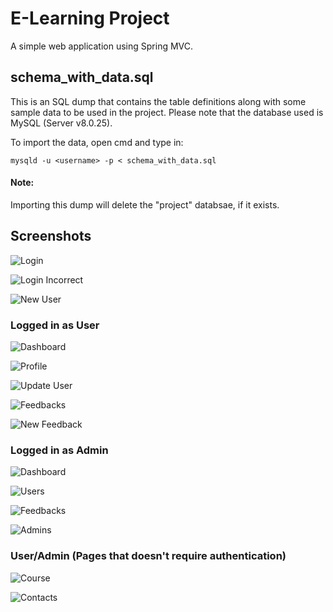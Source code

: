 # E-Learning Project

A simple web application using Spring MVC.

## schema_with_data.sql

This is an SQL dump that contains the table definitions along with some sample data to be used in the project. Please note that the database used is MySQL (Server v8.0.25).

To import the data, open cmd and type in:

`mysqld -u <username> -p < schema_with_data.sql`

#### Note:

Importing this dump will delete the "project" databsae, if it exists.

## Screenshots

![Login](/screenshots/login.png?raw=true "Login")

![Login Incorrect](/screenshots/login_incorrect.png?raw=true "Login Incorrect")

![New User](/screenshots/new_user.png?raw=true "New User")


### Logged in as User

![Dashboard](/screenshots/user_dashboard.png?raw=true "Dashboard")

![Profile](/screenshots/user_profile.png?raw=true "Profile")

![Update User](/screenshots/update_user.png?raw=true "Update User")

![Feedbacks](/screenshots/feedbacks_user.png?raw=true "Feedbacks")

![New Feedback](/screenshots/new_feedback.png?raw=true "New Feedback")


### Logged in as Admin

![Dashboard](/screenshots/admin_dashboard.png?raw=true "Dashboard")

![Users](/screenshots/users_list.png?raw=true "Users")

![Feedbacks](/screenshots/feedbacks_admin.png?raw=true "Feedbacks")

![Admins](/screenshots/admins_list.png?raw=true "Admins")


### User/Admin (Pages that doesn't require authentication)

![Course](/screenshots/courses.png?raw=true "Courses")

![Contacts](/screenshots/contacts.png?raw=true "Contacts")
